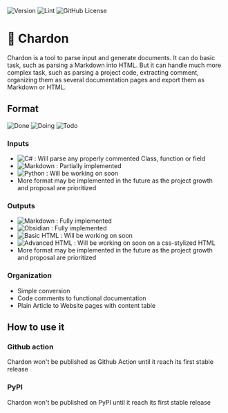 ![Version](https://img.shields.io/badge/dynamic/toml?url=https%3A%2F%2Fraw.githubusercontent.com%2FPortevent%2FChardon%2Fmain%2Fpyproject.toml&query=%24.project.version&label=version
)
![Lint](https://github.com/Portevent/Chardon/actions/workflows/pylint.yml/badge.svg)
![GitHub License](https://img.shields.io/github/license/Portevent/Chardon)

# 🌷 Chardon

Chardon is a tool to parse input and generate documents.
It can do basic task, such as parsing a Markdown into HTML.
But it can handle much more complex task, such as parsing a project code, extracting comment, organizing them as several documentation pages and export them as Markdown or HTML.

## Format
![Done](https://img.shields.io/badge/Done-green)
![Doing](https://img.shields.io/badge/Doing-yellow)
![Todo](https://img.shields.io/badge/Todo-red)
### Inputs
- ![C#](https://img.shields.io/badge/C%23-green) : Will parse any properly commented Class, function or field
- ![Markdown](https://img.shields.io/badge/Markdown-yellow) : Partially implemented
- ![Python](https://img.shields.io/badge/Python-red) : Will be working on soon
- More format may be implemented in the future as the project growth and proposal are prioritized

### Outputs
- ![Markdown](https://img.shields.io/badge/Markdown-green) : Fully implemented
- ![Obsidian](https://img.shields.io/badge/ObsidianMarkdown-green) : Fully implemented
- ![Basic HTML](https://img.shields.io/badge/Basic_HTML-red) : Will be working on soon
- ![Advanced HTML](https://img.shields.io/badge/Advanced_HTML-red) : Will be working on soon on a css-stylized HTML
- More format may be implemented in the future as the project growth and proposal are prioritized

### Organization
- Simple conversion
- Code comments to functional documentation
- Plain Article to Website pages with content table

## How to use it
### Github action
Chardon won't be published as Github Action until it reach its first stable release

### PyPI
Chardon won't be published on PyPI until it reach its first stable release